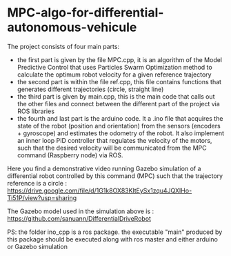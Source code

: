 # MPC-algo-for-differential-autonomous-vehicule
The project consists of four main parts:
- the first part is given by the file MPC.cpp, it is an algorithm of the Model Predictive Control that uses Particles Swarm Optimization method to calculate the optimum robot velocity for a given reference trajectory
- the second part is within the file ref.cpp, this file contains functions that generates different trajectories (circle, straight line)
- the third part is given by main.cpp, this is the main code that calls out the other files and connect between the different part of the project via ROS libraries
- the fourth and last part is the arduino code. It a .ino file that acquires the state of the robot (position and orientation) from the sensors (encoders + gyroscope) and estimates the odometry of the robot. It also implement an inner loop PID controller that regulates the velocity of the motors, such that the desired velocity will be communicated from the MPC command (Raspberry node)  via ROS.

Here you find a demonstrative video running Gazebo simulation of a differential robot controlled by this command (MPC) such that the trajectory reference is a circle :
https://drive.google.com/file/d/1G1k8OX83KltEySx1zqu4JQXIHo-Ti51P/view?usp=sharing

The Gazebo model used in the simulation above is : https://github.com/sanuann/DifferentialDriveRobot

PS: the folder ino_cpp is a ros package. the executable "main" produced by this package should be executed along with ros master and either arduino or Gazebo simulation 
